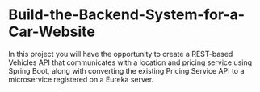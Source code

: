 # Build-the-Backend-System-for-a-Car-Website
In this project you will have the opportunity to create a REST-based Vehicles API that communicates with a location and pricing service using Spring Boot, along with converting the existing Pricing Service API to a microservice registered on a Eureka server.

